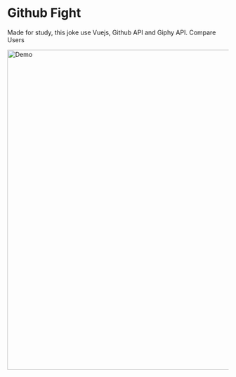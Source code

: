 # Github Fight
Made for study, this joke use Vuejs, Github API and Giphy API. Compare Users

<a href="http://marcosrjjunior.github.io/github-fight/"><img width="728" src="https://cloud.githubusercontent.com/assets/5287262/10435897/4d8f360a-70f9-11e5-8382-0576d1fcac74.png" alt="Demo"></a>

